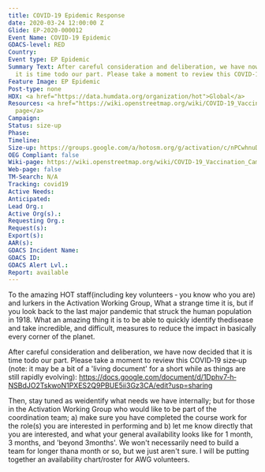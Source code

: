 ```yaml
---
title: COVID-19 Epidemic Response
date: 2020-03-24 12:00:00 Z
Glide: EP-2020-000012
Event Name: COVID-19 Epidemic
GDACS-level: RED
Country: 
Event type: EP Epidemic
Summary Text: After careful consideration and deliberation, we have now decided that
  it is time todo our part. Please take a moment to review this COVID‐19 size‐up.
Feature Image: EP Epidemic
Post-type: none
HDX: <a href="https://data.humdata.org/organization/hot">Global</a>
Resources: <a href="https://wiki.openstreetmap.org/wiki/COVID-19_Vaccination_Campaign">Wiki
  page</a>
Campaign: 
Status: size-up
Phase: 
Timeline: 
Size-up: https://groups.google.com/a/hotosm.org/g/activation/c/nPCwhnuDags
OEG Compliant: false
Wiki-page: https://wiki.openstreetmap.org/wiki/COVID-19_Vaccination_Campaign
Web-page: false
TM-Search: N/A
Tracking: covid19
Active Needs: 
Anticipated: 
Lead Org.: 
Active Org(s).: 
Requesting Org.: 
Request(s): 
Export(s): 
AAR(s): 
GDACS Incident Name: 
GDACS ID: 
GDACS Alert Lvl.: 
Report: available
---
```


To the amazing HOT staff(including key volunteers ‐ you know who you are) and lurkers in the Activation Working
Group, What a strange time it is, but if you look back to the last major pandemic that struck the human population in 1918.
What an amazing thing it is to be able to quickly identify thedisease and take incredible, and difficult, measures to
reduce the impact in basically every corner of the planet.

After careful consideration and deliberation, we have now decided that it is time todo our part. Please take a moment to
review this COVID‐19 size‐up (note: it may be a bit of a 'living document' for a short while as things are still rapidly
evolving): https://docs.google.com/document/d/1Dphv7‐h‐NSBdJO2TskwoN1PXES2Q9PBUE5ii3Gz3CA/edit?usp=sharing

Then, stay tuned as weidentify what needs we have internally; but for those in the Activation Working Group who would
like to be part of the coordination team; a) make sure you have completed the course work for the role(s) you are
interested in performing and b) let me know directly that you are interested, and what your general availability looks
like for 1 month, 3 months, and 'beyond 3months'. We won't necessarily need to build a team for longer thana month or
so, but we just aren't sure. I will be putting together an availability chart/roster for AWG volunteers.